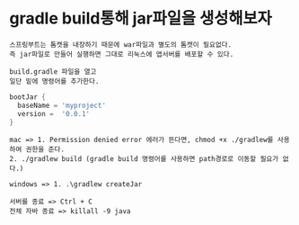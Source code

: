 # gradle build통해 jar파일을 생성해보자

```
스프링부트는 톰캣을 내장하기 때문에 war파일과 별도의 톰캣이 필요없다.
즉 jar파일로 만들어 실행하면 그대로 리눅스에 앱서버를 배포할 수 있다.
```

```
build.gradle 파일을 열고
일단 밑에 명령어를 추가한다.
```

```gradle
bootJar {
  baseName = 'myproject'
  version =  '0.0.1'
}
```

```
mac => 1. Permission denied error 에러가 뜬다면, chmod +x ./gradlew를 사용하여 권한을 준다.
2. ./gradlew build (gradle build 명령어를 사용하면 path경로로 이동할 필요가 없다.)

windows => 1. .\gradlew createJar
```

```
서버를 종료 => Ctrl + C
전체 자바 종료 => killall -9 java
```